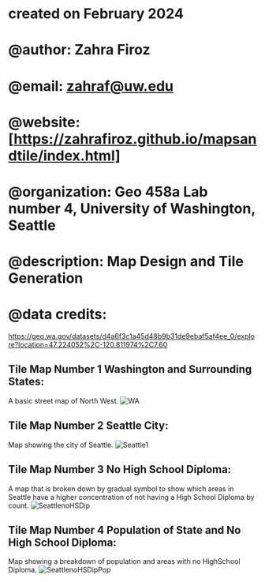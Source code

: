 # created on February 2024
# @author:          Zahra Firoz
# @email:           zahraf@uw.edu
# @website:         [https://zahrafiroz.github.io/mapsandtile/index.html]
# @organization:    Geo 458a Lab number 4, University of Washington, Seattle
# @description:     Map Design and Tile Generation
# @data credits: 
https://geo.wa.gov/datasets/d4a6f3c1a45d48b9b31de9ebaf5af4ee_0/explore?location=47.224052%2C-120.811974%2C7.60

## Tile Map Number 1 Washington and Surrounding States:
A basic street map of North West.
![WA](https://github.com/zahrafiroz/mapsandtile/assets/114683477/cfa6a086-3db9-4ec5-9bd4-cf1aebceec2b)

## Tile Map Number 2 Seattle City:
Map showing the city of Seattle. 
![Seattle1](https://github.com/zahrafiroz/mapsandtile/assets/114683477/314266e5-1a42-45f3-8cc3-f45935608c32)

## Tile Map Number 3 No High School Diploma:
A map that is broken down by gradual symbol to show which areas in Seattle have a higher concentration of not having a High School Diploma by count. 
![SeattlenoHSDip](https://github.com/zahrafiroz/mapsandtile/assets/114683477/fa798370-0499-4a83-aa21-c2786ef1997f)

## Tile Map Number 4 Population of State and No High School Diploma:
Map showing a breakdown of population and areas with no HighSchool Diploma.
![SeattlenoHSDipPop](https://github.com/zahrafiroz/mapsandtile/assets/114683477/308e8cbf-c5f4-4d36-ba9a-2497071d1841)


